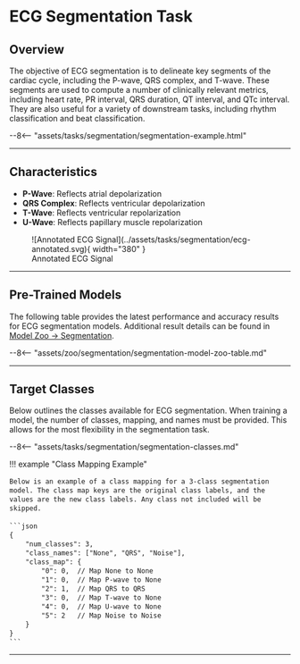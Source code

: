 # ECG Segmentation Task

## <span class="sk-h2-span">Overview</span>

The objective of ECG segmentation is to delineate key segments of the cardiac cycle, including the P-wave, QRS complex, and T-wave. These segments are used to compute a number of clinically relevant metrics, including heart rate, PR interval, QRS duration, QT interval, and QTc interval. They are also useful for a variety of downstream tasks, including rhythm classification and beat classification.


<div class="sk-plotly-graph-div">
--8<-- "assets/tasks/segmentation/segmentation-example.html"
</div>

---

## <span class="sk-h2-span">Characteristics</span>

* __P-Wave__: Reflects atrial depolarization
* __QRS Complex__: Reflects ventricular depolarization
* __T-Wave__: Reflects ventricular repolarization
* __U-Wave__: Reflects papillary muscle repolarization

<figure markdown>
  ![Annotated ECG Signal](../assets/tasks/segmentation/ecg-annotated.svg){ width="380" }
  <figcaption>Annotated ECG Signal</figcaption>
</figure>

---

## <span class="sk-h2-span">Pre-Trained Models</span>

The following table provides the latest performance and accuracy results for ECG segmentation models. Additional result details can be found in [Model Zoo → Segmentation](../zoo/segmentation.md).

--8<-- "assets/zoo/segmentation/segmentation-model-zoo-table.md"

---

## <span class="sk-h2-span">Target Classes</span>

Below outlines the classes available for ECG segmentation. When training a model, the number of classes, mapping, and names must be provided. This allows for the most flexibility in the segmentation task.

--8<-- "assets/tasks/segmentation/segmentation-classes.md"

!!! example "Class Mapping Example"

    Below is an example of a class mapping for a 3-class segmentation model. The class map keys are the original class labels, and the values are the new class labels. Any class not included will be skipped.

    ```json
    {
        "num_classes": 3,
        "class_names": ["None", "QRS", "Noise"],
        "class_map": {
            "0": 0,  // Map None to None
            "1": 0,  // Map P-wave to None
            "2": 1,  // Map QRS to QRS
            "3": 0,  // Map T-wave to None
            "4": 0,  // Map U-wave to None
            "5": 2   // Map Noise to Noise
        }
    }
    ```

---
